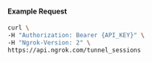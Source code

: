 
#### Example Request

```bash 
curl \
-H "Authorization: Bearer {API_KEY}" \
-H "Ngrok-Version: 2" \
https://api.ngrok.com/tunnel_sessions
